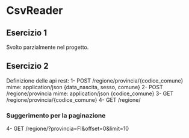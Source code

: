 # CsvReader

## Esercizio 1
Svolto parzialmente nel progetto.

## Esercizio 2
Definizione delle api rest:
1- POST /regione/provincia/{codice_comune} mime: application/json {data_nascita, sesso, comune}
2- POST /regione/provincia mime: application/json {codice_comune}
3- GET  /regione/provincia/{codice_comune}
4- GET  /regione/

### Suggerimento per la paginazione
4- GET  /regione/?provincia=FI&offset=0&limit=10